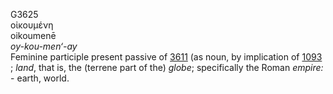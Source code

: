 <body>
  <p>G3625<br>  οἰκουμένη  <br> oikoumenē  <br><i>oy-kou-men‘-ay </i><br>Feminine participle present passive of <a href="g3611.htm">3611</a> (as noun, by implication of <a href="g1093.htm">1093</a> ; <i>land</i>, that is, the (terrene part of the) <i>globe</i>; specifically the Roman <i>empire:</i> - earth, world.<br></p>
 </body>